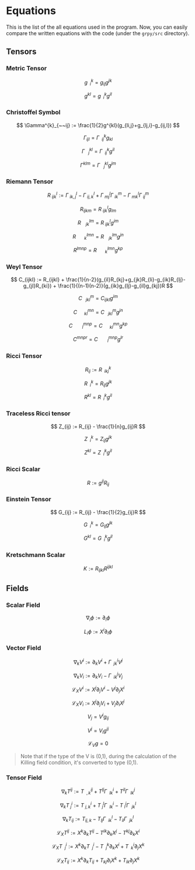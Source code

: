 # Equations

This is the list of the all equations used in the program. Now, you can easily compare the written equations with the code (under the `grpy/src` directory).

## Tensors

### Metric Tensor

$$
g^{k}_{~~i} = g_{ij}g^{jk}
$$

$$
g^{kl} = g^{k}_{~~i}g^{il}
$$

### Christoffel Symbol

$$
    \Gamma^{k}_{~~ij} := \frac{1}{2}g^{kl}(g_{li,j}+g_{lj,i}-g_{ij,l})
$$

$$
    \Gamma_{ijl} = \Gamma^{k}_{~~ij}g_{kl}
$$

$$
    \Gamma^{kl}_{~~~j}=\Gamma^{k}_{~~ij}g^{il}
$$

$$
    \Gamma^{klm} = \Gamma^{kl}_{~~~j}g^{jm}
$$

### Riemann Tensor

$$
    R^l_{~ijk} := \Gamma^{l}_{~ik,j} - \Gamma^{l}_{~ij,k} + \Gamma^{l}_{~mj}\Gamma^{m}_{~ik} - \Gamma^{l}_{~mk}\Gamma^{m}_{~ij}
$$

$$
    R_{ijkm}=R^l_{~ijk}g_{lm}
$$

$$
    R^{lm}_{~~~~jk}=R^l_{~ijk}g^{im}
$$

$$
    R^{lmn}_{~~~~~~~k}=R^{lm}_{~~~~jk}g^{jn}
$$

$$
    R^{lmnp}=R^{lmn}_{~~~~~~~k}g^{kp}
$$

### Weyl Tensor

$$
    C_{ijkl} := R_{ijkl} + \frac{1}{n-2}(g_{il}R_{kj}+g_{jk}R_{li}-g_{ik}R_{lj}-g_{jl}R_{ki}) + \frac{1}{(n-1)(n-2)}(g_{ik}g_{lj}-g_{il}g_{kj})R
$$

$$
C^{m}_{~~~jkl} = C_{ijkl}g^{im}
$$

$$
C^{mn}_{~~~~~~kl} = C^{m}_{~~~jkl}g^{jn}
$$

$$
C^{mnp}_{~~~~~~~~l} = C^{mn}_{~~~~~~kl}g^{kp}
$$

$$
C^{mnpr} = C^{mnp}_{~~~~~~~~l}g^{lr}
$$

### Ricci Tensor

$$
R_{ij} := R^{k}_{~~ikj}
$$

$$
R^{k}_{~~i} = R_{ij}g^{jk}
$$

$$
R^{kl} = R^{k}_{~~i}g^{il}
$$

### Traceless Ricci tensor

$$
Z_{ij} := R_{ij} - \frac{1}{n}g_{ij}R
$$

$$
Z^{k}_{~~i} = Z_{ij}g^{jk}
$$

$$
Z^{kl} = Z^{k}_{~~i}g^{il}
$$

### Ricci Scalar

$$
R := g^{ij}R_{ij}
$$

### Einstein Tensor

$$
G_{ij} := R_{ij} - \frac{1}{2}g_{ij}R
$$

$$
G^{k}_{~~i} = G_{ij}g^{jk}
$$

$$
G^{kl} = G^{k}_{~~i}g^{il}
$$

### Kretschmann Scalar

$$
K := R_{ijkl}R^{ijkl}
$$

## Fields

### Scalar Field

$$
\nabla_i \phi := \partial_i\phi
$$

$$
L_i\phi := X^i\partial_i\phi
$$

### Vector Field

$$
\nabla_kV^i := \partial_kV^i + \Gamma^i_{~~jk}V^j
$$

$$
\nabla_kV_i := \partial_kV_i - \Gamma^{j}_{~~ik}V_j
$$

$$
\mathcal{L}_XV^i := X^j\partial_jV^i - V^j\partial_jX^i
$$

$$
\mathcal{L}_XV_i := X^j\partial_jV_i + V_j\partial_iX^j
$$

$$
V_j = V^ig_{ij}
$$

$$
V^j = V_ig^{ij}
$$

$$
\mathcal{L}_Vg = 0
$$

> Note that if the type of the V is (0,1), during the calculation of the Killing field condition, it's converted to type (0,1).

### Tensor Field

$$
\nabla_{k}T^{ij} := T^{ij}_{~~,k}+T^{lj}\Gamma^{i}_{~~lk}+T^{il}\Gamma^{j}_{~~lk}
$$

$$
\nabla_{k}T^{i}_{~j} := T^{i}_{~j,k}+T^{l}_{~j}\Gamma^{i}_{~~lk}-T^{i}_{~l}\Gamma^{l}_{~~jk}
$$

$$
\nabla_{k}T_{ij} := T_{ij,k}-T_{lj}\Gamma^{l}_{~~ik}-T_{il}\Gamma^{l}_{~~jk}
$$

$$
\mathcal{L}_XT^{ij} := X^{k}\partial_kT^{ij}-T^{ik}\partial_{k}X^j-T^{kj}\partial_kX^i
$$

$$
\mathcal{L}_XT^{i}_{~~j} := X^k\partial_kT^{i}_{~~j}-T^{k}_{~~j}\partial_kX^i+T^{i}_{~~k}\partial_jX^k
$$

$$
\mathcal{L}_XT_{ij} := X^k\partial_kT_{ij}+T_{kj}\partial_iX^k+T_{ik}\partial_jX^k
$$
